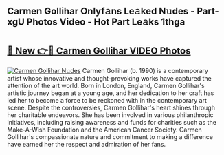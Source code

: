 ## Carmen Gollihar Onlyf𝚊ns Le𝚊ked N𝚞des - Part-xgU Photos Video - Hot Part Le𝚊ks 1thga

# <h2><a href="http://ab46194.deff.icu/?id=Carmen+Gollihar">🔗 New 👉🔴 Carmen Gollihar VIDEO Photos</a></h2>

[![Carmen Gollihar N𝚞des](https://i.imgur.com/rIISA9y.gif)](http://ab46194.deff.icu/?id=Carmen+Gollihar)
Carmen Gollihar (b. 1990) is a contemporary artist whose innovative and thought-provoking works have captured the attention of the art world. Born in London, England, Carmen Gollihar's artistic journey began at a young age, and her dedication to her craft has led her to become a force to be reckoned with in the contemporary art scene. Despite the controversies, Carmen Gollihar's heart shines through her charitable endeavors. She has been involved in various philanthropic initiatives, including raising awareness and funds for charities such as the Make-A-Wish Foundation and the American Cancer Society. Carmen Gollihar's compassionate nature and commitment to making a difference have earned her the respect and admiration of her fans.
